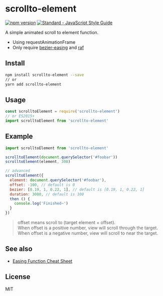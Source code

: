# scrollto-element

[![npm version](https://badge.fury.io/js/scrollto-element.svg)](https://badge.fury.io/js/scrollto-element)
[![Standard - JavaScript Style Guide](https://img.shields.io/badge/code_style-standard-brightgreen.svg)](https://standardjs.com)

A simple animated scroll to element function.

* Using requestAnimationFrame
* Only require [bezier-easing](https://github.com/gre/bezier-easing) and [raf](https://github.com/chrisdickinson/raf)

## Install

```bash
npm install scrollto-element --save
// or
yarn add scrollto-element
```

## Usage

```javascript
const scrolltoElement = require('scrollto-element')
// or ES2015+
import scrolltoElement from 'scrollto-element'
```

## Example

```javascript
import scrolltoElement from 'scrollto-element'

scrolltoElement(document.querySelector('#foobar'))
scrolltoElement(element, 300)

// advanced
scrolltoElement({
  element: document.querySelector('#foobar'),
  offset: -100, // default is 0
  bezier: [0.19, 1, 0.22, 1], // default is [0.19, 1, 0.22, 1]
  duration: 3000, // default is 100
  then () {
    console.log('Finished~')
  }
})
```

> offset means scroll to (target element + offset).  
When offset is a positive number, view will scroll through the target.  
When offset is a negative number, view will scroll to near the target.

## See also

* [Easing Function Cheat Sheet](http://easings.net/)

## License

MIT
